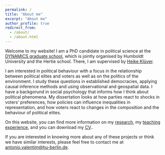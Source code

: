 ```yaml
---
permalink: /
title: "About me"
excerpt: "About me"
author_profile: true
redirect_from: 
  - /about/
  - /about.html
---
```

Welcome to my website!
I am a PhD candidate in political science at the [DYNAMICS graduate school](https://www.sowi.hu-berlin.de/en/dynamics/about), which is jointly organised by Humboldt University and the Hertie school. There, I am supervised by [Heike Klüver](http://www.heike-kluever.com/).

I am interested in political behaviour with a focus in the relationship between political elites and voters as well as on the politics of the environment. I study these questions in established democracies, applying causal inference methods and using observational and geospatial data. I have a backgorund in social psychology that informs how I think about political phenomena.
My dissertation looks at how parties react to shocks in voters’ preferences, how policies can influence inequalities in representation, and how voters react to changes in the composition and the behaviour of political elites. 

On this website, you can find more information on my [research](http://antoniovalentim.github.io/research/), my [teaching experience](http://antoniovalentim.github.io/teaching/), and you can download my [CV](/files/AValentim_CV_March21.pdf)..

If you are interested in knowing more about any of these projects or think we have similar interests, please feel free to contact me at [antonio.valentim@hu-berlin.de](mailto:antonio.valentim@hu-berlin.de).

